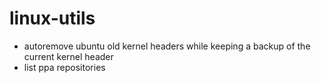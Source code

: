 # linux-utils

- autoremove ubuntu old kernel headers while keeping a backup of the current kernel header
- list ppa repositories

